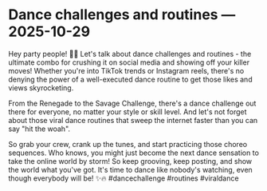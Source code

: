 # Dance challenges and routines — 2025-10-29

Hey party people! 💃🕺 Let's talk about dance challenges and routines - the ultimate combo for crushing it on social media and showing off your killer moves! Whether you're into TikTok trends or Instagram reels, there's no denying the power of a well-executed dance routine to get those likes and views skyrocketing.

From the Renegade to the Savage Challenge, there's a dance challenge out there for everyone, no matter your style or skill level. And let's not forget about those viral dance routines that sweep the internet faster than you can say "hit the woah".

So grab your crew, crank up the tunes, and start practicing those choreo sequences. Who knows, you might just become the next dance sensation to take the online world by storm! So keep grooving, keep posting, and show the world what you've got. It's time to dance like nobody's watching, even though everybody will be! ✨🔥 #dancechallenge #routines #viraldance